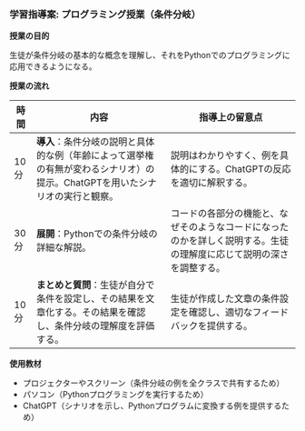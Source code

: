 ### 学習指導案: プログラミング授業（条件分岐）

**授業の目的**

生徒が条件分岐の基本的な概念を理解し、それをPythonでのプログラミングに応用できるようになる。

**授業の流れ**

| 時間 | 内容 | 指導上の留意点 |
| --- | --- | --- |
| 10分 | **導入**：条件分岐の説明と具体的な例（年齢によって選挙権の有無が変わるシナリオ）の提示。ChatGPTを用いたシナリオの実行と観察。 | 説明はわかりやすく、例を具体的にする。ChatGPTの反応を適切に解釈する。 |
| 30分 | **展開**：Pythonでの条件分岐の詳細な解説。 | コードの各部分の機能と、なぜそのようなコードになったのかを詳しく説明する。生徒の理解度に応じて説明の深さを調整する。 |
| 10分 | **まとめと質問**：生徒が自分で条件を設定し、その結果を文章化する。その結果を確認し、条件分岐の理解度を評価する。 | 生徒が作成した文章の条件設定を確認し、適切なフィードバックを提供する。 |

**使用教材**

- プロジェクターやスクリーン（条件分岐の例を全クラスで共有するため）
- パソコン（Pythonプログラミングを実行するため）
- ChatGPT（シナリオを示し、Pythonプログラムに変換する例を提供するため）

